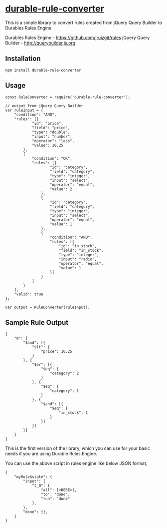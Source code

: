 # [durable-rule-converter](https://github.com/aravindnc/durable-rule-converter)

This is a simple library to convert rules created from jQuery Query Builder to Durables Rules Engine

Durables Rules Engine - https://github.com/jruizgit/rules
jQuery Query Builder - http://querybuilder.js.org

## Installation

  `npm install durable-rule-converter`

## Usage

    const RuleConverter = require('durable-rule-converter');

    // output from jQuery Query Builder
    var ruleInput = {
        "condition": "AND",
        "rules": [{
                "id": "price",
                "field": "price",
                "type": "double",
                "input": "number",
                "operator": "less",
                "value": 10.25
            },
            {
                "condition": "OR",
                "rules": [{
                        "id": "category",
                        "field": "category",
                        "type": "integer",
                        "input": "select",
                        "operator": "equal",
                        "value": 2
                    },
                    {
                        "id": "category",
                        "field": "category",
                        "type": "integer",
                        "input": "select",
                        "operator": "equal",
                        "value": 1
                    },
                    {
                        "condition": "AND",
                        "rules": [{
                            "id": "in_stock",
                            "field": "in_stock",
                            "type": "integer",
                            "input": "radio",
                            "operator": "equal",
                            "value": 1
                        }]
                    }
                ]
            }
        ],
        "valid": true
    };

    var output = RuleConverter(ruleInput);

## Sample Rule Output

    {
        "m": {
            "$and": [{
                "$lt": {
                    "price": 10.25
                }
            }, {
                "$or": [{
                    "$eq": {
                        "category": 2
                    }
                }, {
                    "$eq": {
                        "category": 1
                    }
                }, {
                    "$and": [{
                        "$eq": {
                            "in_stock": 1
                        }
                    }]
                }]
            }]
        }
    }

This is the first version of the library, which you can use for your basic needs if you are using Durable Rules Engine.

You can use the above script in rules engine like below JSON format,

    {
        "myRule$state": {
            "input": {
                "t_0": {
                    "all": [<HERE>],
                    "to": "done",
                    "run": "done"
                },
            },
            "done": {},
        }
    }
